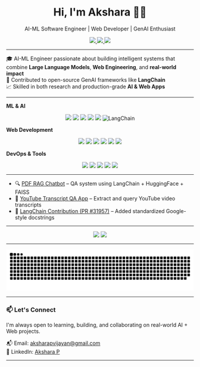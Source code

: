 <div align="center">
  <h1>Hi, I'm Akshara 👩‍💻</h1>
  <p>AI-ML Software Engineer | Web Developer | GenAI Enthusiast</p>
</div>

<div align="center">
  <a href="https://www.linkedin.com/in/akshara-p-b89414244/" target="_blank">
    <img src="https://img.shields.io/badge/LinkedIn-Connect-blue?style=for-the-badge&logo=linkedin" />
  </a>
  <a href="https://github.com/Akshara-P-Vijayan" target="_blank">
    <img src="https://img.shields.io/github/followers/Akshara-P-Vijayan?label=Follow&style=for-the-badge&logo=github" />
  </a>
  <a href="mailto:aksharapvijayan@gmail.com">
    <img src="https://img.shields.io/badge/Email-Contact-red?style=for-the-badge&logo=gmail" />
  </a>
</div>

---

🎓 AI-ML Engineer passionate about building intelligent systems that combine **Large Language Models**, **Web Engineering**, and **real-world impact**  
🧠 Contributed to open-source GenAI frameworks like **LangChain**  
📈 Skilled in both research and production-grade **AI & Web Apps**

---

**ML & AI**
<p align="center">
  <img src="https://img.icons8.com/color/48/python.png"/>
  <img src="https://img.icons8.com/color/48/tensorflow.png"/>
  <img src="https://img.icons8.com/color/48/pandas.png"/>
  <img src="https://img.icons8.com/color/48/numpy.png"/>
  <img src="https://img.icons8.com/color/48/hugging-face.png"/>
  <img src="https://cdn.worldvectorlogo.com/logos/langchain-logo.svg" alt="LangChain" height="40px"/>
</p>

**Web Development**
<p align="center">
  <img src="https://img.icons8.com/color/48/html-5--v1.png"/>
  <img src="https://img.icons8.com/color/48/css3.png"/>
  <img src="https://img.icons8.com/color/48/javascript.png"/>
  <img src="https://img.icons8.com/fluency/48/react.png"/>
  <img src="https://img.icons8.com/color/48/tailwind_css.png"/>
  <img src="https://img.icons8.com/color/48/flutter.png"/>
</p>

**DevOps & Tools**
<p align="center">
  <img src="https://img.icons8.com/fluency/48/github.png"/>
  <img src="https://img.icons8.com/color/48/docker.png"/>
  <img src="https://img.icons8.com/color/48/amazon-web-services.png"/>
  <img src="https://img.icons8.com/color/48/visual-studio-code-2019.png"/>
  <img src="https://img.icons8.com/ios-filled/48/terminal.png"/>
</p>

---



- 🔍 [PDF RAG Chatbot](https://github.com/Akshara-P-Vijayan/pdf-rag-chatbot) – QA system using LangChain + HuggingFace + FAISS  
- 🎥 [YouTube Transcript QA App](https://github.com/Akshara-P-Vijayan/YouTube-Transcript-QA-App) – Extract and query YouTube video transcripts  
- 🧱 [LangChain Contribution (PR #31957)](https://github.com/langchain-ai/langchain/pull/31957) – Added standardized Google-style docstrings

---


<div align="center">
  <img src="https://github-readme-stats.vercel.app/api?username=Akshara-P-Vijayan&show_icons=true&theme=radical" height="150"/>
  <img src="https://github-readme-stats.vercel.app/api/top-langs/?username=Akshara-P-Vijayan&layout=compact&theme=radical" height="150"/>
</div>

---


<div align="center">
  <img src="https://raw.githubusercontent.com/Akshara-P-Vijayan/Akshara-P-Vijayan/output/github-contribution-grid-snake.svg" alt="GitHub Contribution Snake" />
</div>

---

### 📫 Let's Connect

I'm always open to learning, building, and collaborating on real-world AI + Web projects.  

📬 Email: aksharapvijayan@gmail.com  
🔗 LinkedIn: [Akshara P](https://www.linkedin.com/in/akshara-p-b89414244/)

---
